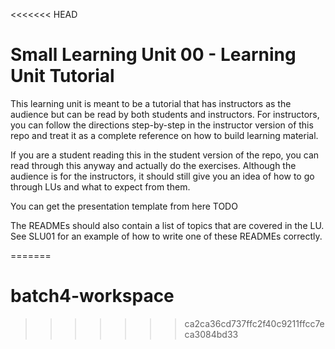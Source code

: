 <<<<<<< HEAD
# Small Learning Unit 00 - Learning Unit Tutorial

This learning unit is meant to be a tutorial that has instructors as the audience but can be read by both students
and instructors. For instructors, you can follow the directions step-by-step in the instructor version of this
repo and treat it as a complete reference on how to build learning material.

If you are a student reading this in the student version of the repo, you can read through this anyway and
actually do the exercises. Although the audience is for the instructors, it should still give you an idea of
how to go through LUs and what to expect from them.

You can get the presentation template from here TODO

The READMEs should also contain a list of topics that are covered in the LU. See SLU01 for an example of how to 
write one of these READMEs correctly.

=======
# batch4-workspace
>>>>>>> ca2ca36cd737ffc2f40c9211ffcc7eca3084bd33
